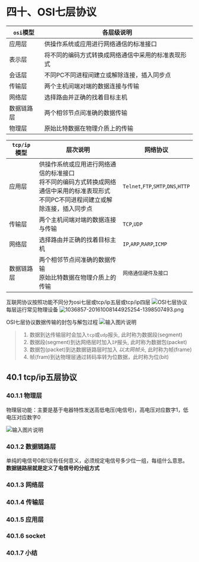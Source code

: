 # 四十、OSI七层协议
| `osi`模型  | 各层级说明                                         |
| ---------- | -------------------------------------------------- |
| 应用层     | 供操作系统或应用进行网络通信的标准接口             |
| 表示层     | 将不同的编码方式转换成网络通信中采用的标准表现形式 |
| 会话层     | 不同PC不同进程间建立或解除连接，插入同步点         |
| 传输层     | 两个主机间端对端的数据连接与传输                   |
| 网络层     | 选择路由并正确的找着目标主机                       |
| 数据链路层 | 两个相邻节点间准确的数据传输                       |
| 物理层     | 原始比特数据在物理介质上的传输                     |

| `tcp/ip`模型 | 层次说明                                                     | 网络协议                           |
| ------------ | ------------------------------------------------------------ | ---------------------------------- |
| 应用层       | 供操作系统或应用进行网络通信的标准接口<br>将不同的编码方式转换成网络通信中采用的标准表现形式<br>不同PC不同进程间建立或解除连接，插入同步点 | `Telnet`,`FTP`,`SMTP`,`DNS`,`HTTP` |
| 传输层       | 两个主机间端对端的数据连接与传输                             | `TCP`,`UDP`                        |
| 网络层       | 选择路由并正确的找着目标主机                                 | `IP`,`ARP`,`RARP`,`ICMP`           |
| 数据链路层   | 两个相邻节点间准确的数据传输<br>原始比特数据在物理介质上的传输 | `网络通信硬件及接口`               |

互联网协议按照功能不同分为osi七层或tcp/ip五层或tcp/ip四层
![OSI七层协议](https://images.gitee.com/uploads/images/2020/0831/191338_9f2418ea_7841459.png "1036857-20161008145544426-736439132.png")
每层运行常见物理设备
![](https://images.gitee.com/uploads/images/2020/0831/191444_74fb3207_7841459.png "1036857-20161008144925254-1398507493.png")

OSI七层协议数据传输的封包与解包过程 
![输入图片说明](https://images.gitee.com/uploads/images/2020/0831/191736_b7dc2b08_7841459.gif "1036857-20200415215541847-564448301.gif")
> 1. 数据到达传输层时会加入`tcp`或`udp`报头, 此时称为数据段(segment)
> 2. 数据段(segment)到达网络层时加入`IP`报头, 此时称为数据包(packet)
> 3. 数据包(packet)到达数据链路层时加入 *以太网帧头*, 此时称为帧(frame)
> 4. 帧(fram)到达物理层通过转码率转为位数据，此时称为位(bit) 

## 40.1 tcp/ip五层协议
### 40.1.1 物理层
物理层功能：主要是基于电器特性发送高低电压(电信号)，高电压对应数字1，低电压对应数字0

![输入图片说明](https://images.gitee.com/uploads/images/2020/0831/200145_5d281669_7841459.png "1036857-20161008154500754-704720294.png")

### 40.1.2 数据链路层
单纯的电信号0和1没有任何意义，必须规定电信号多少位一组，每组什么意思。**数据链路层就是定义了电信号的分组方式**

### 40.1.3 网络层

### 40.1.4 传输层

### 40.1.5 应用层

### 40.1.6 socket

### 40.1.7 小结